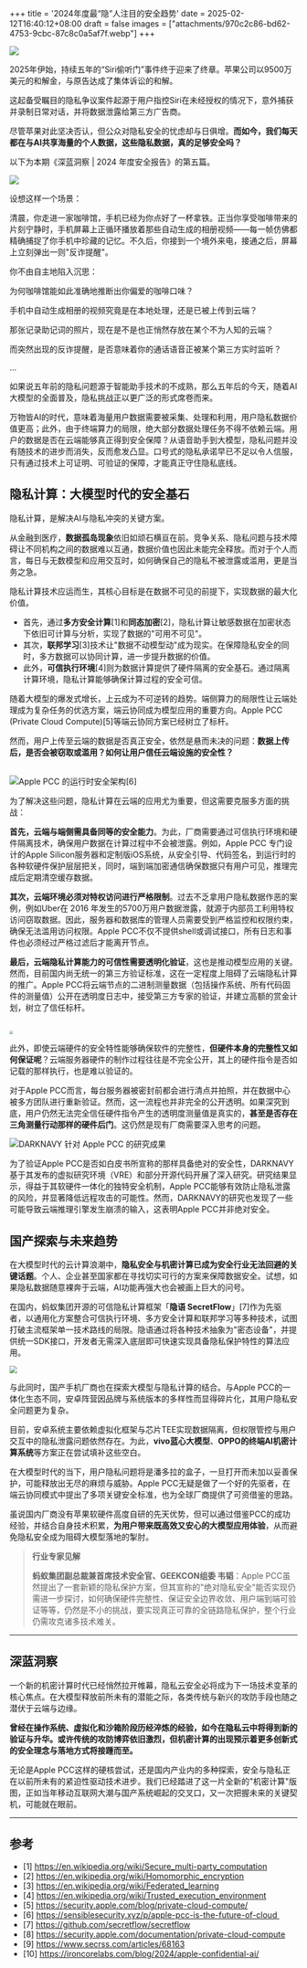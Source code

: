 +++
title = '2024年度最“隐”人注目的安全趋势'
date = 2025-02-12T16:40:12+08:00
draft = false
images = ["attachments/970c2c86-bd62-4753-9cbc-87c8c0a5af7f.webp"]
+++

![](attachments/f43ec1bc-1e64-402d-bf85-8c1d85b9576e.png)

2025年伊始，持续五年的“Siri偷听门”事件终于迎来了终章。苹果公司以9500万美元的和解金，与原告达成了集体诉讼的和解。

这起备受瞩目的隐私争议案件起源于用户指控Siri在未经授权的情况下，意外捕获并录制日常对话，并将数据泄露给第三方广告商。

尽管苹果对此坚决否认，但公众对隐私安全的忧虑却与日俱增。**而如今，我们每天都在与AI共享海量的个人数据，这些隐私数据，真的足够安全吗？**

以下为本期《深蓝洞察 | 2024 年度安全报告》的第五篇。

 ![](attachments/9538ac55-86fc-4a4c-ac26-ef19915eadbf.png)

设想这样一个场景：

清晨，你走进一家咖啡馆，手机已经为你点好了一杯拿铁。正当你享受咖啡带来的片刻宁静时，手机屏幕上正循环播放着那些自动生成的相册视频——每一帧仿佛都精确捕捉了你手机中珍藏的记忆。不久后，你接到一个境外来电，接通之后，屏幕上立刻弹出一则"反诈提醒"。

你不由自主地陷入沉思： 

为何咖啡馆能如此准确地推断出你偏爱的咖啡口味？

手机中自动生成相册的视频究竟是在本地处理，还是已被上传到云端？

那张记录助记词的照片，现在是不是也正悄然存放在某个不为人知的云端？

而突然出现的反诈提醒，是否意味着你的通话语音正被某个第三方实时监听？

…

如果说五年前的隐私问题源于智能助手技术的不成熟，那么五年后的今天，随着AI大模型的全面普及，隐私挑战正以更广泛的形式席卷而来。

万物皆AI的时代，意味着海量用户数据需要被采集、处理和利用，用户隐私数据价值更高；此外，由于终端算力的局限，绝大部分数据处理任务不得不依赖云端。用户的数据是否在云端能够真正得到安全保障？从语音助手到大模型，隐私问题并没有随技术的进步而消失，反而愈发凸显。口号式的隐私承诺早已不足以令人信服，只有通过技术上可证明、可验证的保障，才能真正守住隐私底线。


## 隐私计算：大模型时代的安全基石

隐私计算，是解决AI与隐私冲突的关键方案。

从金融到医疗，**数据孤岛现象**依旧如顽石横亘在前。竞争关系、隐私问题与技术障碍让不同机构之间的数据难以互通，数据价值也因此未能完全释放。而对于个人而言，每日与无数模型和应用交互时，如何确保自己的隐私不被泄露或滥用，更是当务之急。

隐私计算技术应运而生，其核心目标是在数据不可见的前提下，实现数据的最大化价值。

* 首先，通过**多方安全计算**\[1\]和**同态加密**\[2\]，隐私计算让敏感数据在加密状态下依旧可计算与分析，实现了数据的"可用不可见"。
* 其次，**联邦学习**\[3\]技术让"数据不动模型动"成为现实。在保障隐私安全的同时，多方数据可以协同计算，进一步提升数据的价值。
* 此外，**可信执行环境**\[4\]则为数据计算提供了硬件隔离的安全基石。通过隔离计算环境，隐私计算能够确保计算过程的安全可信。

随着大模型的爆发式增长，上云成为不可逆转的趋势。端侧算力的局限性让云端处理成为复杂任务的优选方案，端云协同成为模型应用的重要方向。Apple PCC (Private Cloud Compute)\[5\]等端云协同方案已经树立了标杆。

然而，用户上传至云端的数据是否真正安全，依然是悬而未决的问题：**数据上传后，是否会被窃取或滥用？如何让用户信任云端设施的安全性？**


\
 ![Apple PCC 的运行时安全架构\[6\]](attachments/254f2987-d595-4706-aaac-2e9ebb4235c7.png)


为了解决这些问题，隐私计算在云端的应用尤为重要，但这需要克服多方面的挑战：

**首先，云端与端侧需具备同等的安全能力**。为此，厂商需要通过可信执行环境和硬件隔离技术，确保用户数据在计算过程中不会被泄露。例如，Apple PCC 专门设计的Apple Silicon服务器和定制版iOS系统，从安全引导、代码签名，到运行时的各种软硬件保护层层把关，同时，端到端加密通信确保数据只有用户可见，推理完成后定期清空缓存数据。

**其次，云端环境必须对特权访问进行严格限制**。过去不乏拿用户隐私数据作恶的案例，例如Uber在 2016 年发生的5700万用户数据泄露，就源于内部员工利用特权访问窃取数据。因此，服务器和数据库的管理人员需要受到严格监控和权限约束，确保无法滥用访问权限。Apple PCC不仅不提供shell或调试接口，所有日志和事件也必须经过严格过滤后才能离开节点。

**最后，云端隐私计算能力的可信性需要透明化验证**，这也是推动模型应用的关键。然而，目前国内尚无统一的第三方验证标准，这在一定程度上阻碍了云端隐私计算的推广。Apple PCC将云端节点的二进制测量数据（包括操作系统、所有代码固件的测量值）公开在透明度日志中，接受第三方专家的验证，并建立高额的赏金计划，树立了信任标杆。


\
 <img src="attachments/1505f28c-757d-493b-87a6-cb295ff5f7c5.png" style="display: block; margin-left: auto; margin-right: auto; zoom: 40%;"/>


此外，即使云端硬件的安全特性能够确保软件的完整性，**但硬件本身的完整性又如何保证呢**？云端服务器硬件的制作过程往往是不完全公开，其上的硬件指令是否如记载的那样执行，也是难以验证的。

对于Apple PCC而言，每台服务器被密封前都会进行清点并拍照，并在数据中心被多方团队进行重新验证。然而，这一流程也并非完全的公开透明。如果深究到底，用户仍然无法完全信任硬件指令产生的透明度测量值是真实的，**甚至是否存在三角测量行动那样的硬件后门**。这仍然是现有厂商需要深入思考的问题。


 ![DARKNAVY 针对 Apple PCC 的研究成果](attachments/0e0b4319-4e72-4add-8b8d-4142e0243905.png)


为了验证Apple PCC是否如白皮书所宣称的那样具备绝对的安全性，DARKNAVY基于其发布的虚拟研究环境（VRE）和部分开源代码开展了深入研究。研究结果显示，得益于其软硬件一体化的独特安全机制，Apple PCC能够有效防止隐私泄露的风险，并显著降低远程攻击的可能性。然而，DARKNAVY的研究也发现了一些可能导致云端推理引擎发生崩溃的输入，这表明Apple PCC并非绝对安全。

## 国产探索与未来趋势

在大模型时代的云计算浪潮中，**隐私安全与机密计算已成为安全行业无法回避的关键话题**。个人、企业甚至国家都在寻找切实可行的方案来保障数据安全。试想，如果隐私数据随意裸奔于云端，AI功能再强大也会被画上巨大的问号。

在国内，蚂蚁集团开源的可信隐私计算框架「**隐语 SecretFlow**」\[7\]作为先驱者，以通用化方案整合可信执行环境、多方安全计算和联邦学习等多种技术，试图打破主流框架单一技术路线的局限。隐语通过将各种技术抽象为"密态设备"，并提供统一SDK接口，开发者无需深入底层即可快速实现具备隐私保护特性的算法应用。


 <img src="attachments/e99ce1d6-c4df-4a9c-b87b-b7caceaff122.png" style="display: block; margin-left: auto; margin-right: auto; zoom: 80%;"/>


与此同时，国产手机厂商也在探索大模型与隐私计算的结合。与Apple PCC的一体化生态不同，安卓阵营因品牌与系统版本的多样性而显得碎片化，其用户隐私安全问题更为复杂。

目前，安卓系统主要依赖虚拟化框架与芯片TEE实现数据隔离，但权限管控与用户交互中的隐私泄露问题依然存在。为此，**vivo蓝心大模型**、**OPPO的终端AI机密计算系统**等方案正在尝试填补这些空白。

在大模型时代的当下，用户隐私问题将是潘多拉的盒子，一旦打开而未加以妥善保护，可能释放出无尽的麻烦与威胁。Apple PCC无疑是做了一个好的先驱者，在端云协同模式中提出了多项关键安全标准，也为全球厂商提供了可资借鉴的思路。

虽说国内厂商没有苹果软硬件高度自研的先天优势，但可以通过借鉴PCC的成功经验，并结合自身技术积累，**为用户带来既高效又安心的大模型应用体验**，从而避免隐私安全成为阻碍大模型落地的掣肘。


> **行业专家见解**
>
> **蚂蚁集团副总裁兼首席技术安全官、GEEKCON组委 韦韬**：Apple PCC虽然提出了一套新颖的隐私保护方案，但其宣称的"绝对隐私安全"能否实现仍需进一步探讨，如何确保硬件完整性、保证安全边界收敛、用户端到端可验证等等，仍然是不小的挑战，要实现真正可靠的全链路隐私保护，整个行业仍需攻克诸多技术难关。


---

## 深蓝洞察

一个新的机密计算时代已经悄然拉开帷幕，隐私云安全必将成为下一场技术变革的核心焦点。在大模型释放前所未有的潜能之际，各类传统与新兴的攻防手段也随之潜伏于云端与边缘。

**曾经在操作系统、虚拟化和沙箱阶段历经淬炼的经验，如今在隐私云中将得到新的验证与升华。或许传统的攻防博弈依旧激烈，但机密计算的出现预示着更多创新式的安全理念与落地方式将接踵而至。**

无论是Apple PCC这样的硬核尝试，还是国内产业内的多种探索，安全与隐私正在以前所未有的紧迫性驱动技术进步。我们已经踏进了这一片全新的"机密计算"版图，正如当年移动互联网大潮与国产系统崛起的交叉口，又一次把握未来的关键契机，可能就在眼前。


---

## 参考

* \[1\] <https://en.wikipedia.org/wiki/Secure_multi-party_computation>
* \[2\] <https://en.wikipedia.org/wiki/Homomorphic_encryption>
* \[3\] <https://en.wikipedia.org/wiki/Federated_learning>
* \[4\] <https://en.wikipedia.org/wiki/Trusted_execution_environment>
* \[5\] <https://security.apple.com/blog/private-cloud-compute/>
* \[6\] <https://sensiblesecurity.xyz/p/apple-pcc-is-the-future-of-cloud >
* \[7\] <https://github.com/secretflow/secretflow>
* \[8\] <https://security.apple.com/documentation/private-cloud-compute>
* \[9\] <https://www.secrss.com/articles/68163>
* \[10\] <https://ironcorelabs.com/blog/2024/apple-confidential-ai/>